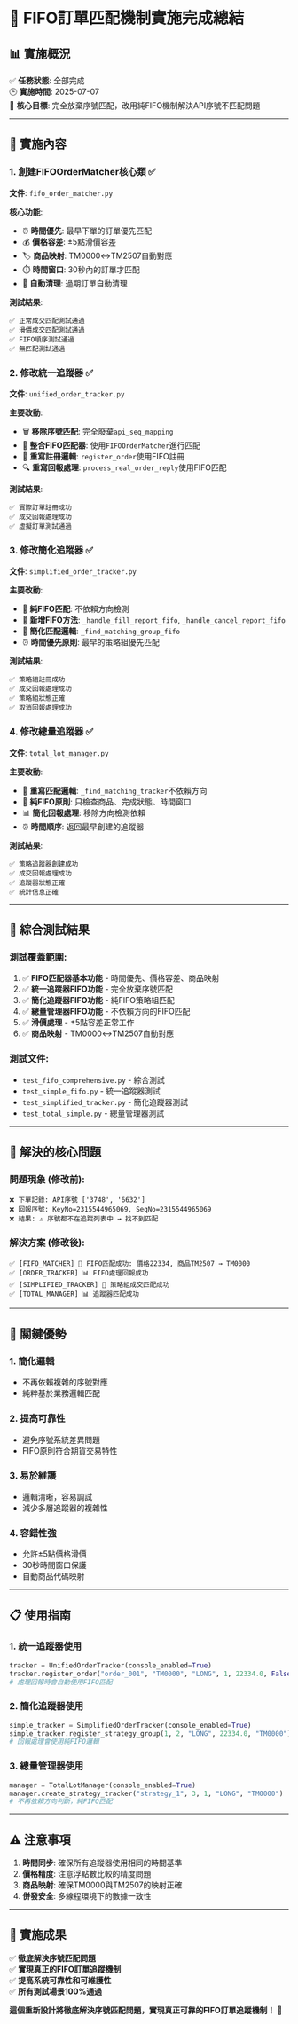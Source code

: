 # 🎉 FIFO訂單匹配機制實施完成總結

## 📊 **實施概況**

✅ **任務狀態**: 全部完成  
🕒 **實施時間**: 2025-07-07  
🎯 **核心目標**: 完全放棄序號匹配，改用純FIFO機制解決API序號不匹配問題

---

## 🔧 **實施內容**

### **1. 創建FIFOOrderMatcher核心類** ✅
**文件**: `fifo_order_matcher.py`

**核心功能**:
- ⏰ **時間優先**: 最早下單的訂單優先匹配
- 💰 **價格容差**: ±5點滑價容差
- 🏷️ **商品映射**: TM0000↔TM2507自動對應
- ⏱️ **時間窗口**: 30秒內的訂單才匹配
- 🧹 **自動清理**: 過期訂單自動清理

**測試結果**:
```
✅ 正常成交匹配測試通過
✅ 滑價成交匹配測試通過  
✅ FIFO順序測試通過
✅ 無匹配測試通過
```

### **2. 修改統一追蹤器** ✅
**文件**: `unified_order_tracker.py`

**主要改動**:
- 🗑️ **移除序號匹配**: 完全廢棄`api_seq_mapping`
- 🔄 **整合FIFO匹配器**: 使用`FIFOOrderMatcher`進行匹配
- 📝 **重寫註冊邏輯**: `register_order`使用FIFO註冊
- 🔍 **重寫回報處理**: `process_real_order_reply`使用FIFO匹配

**測試結果**:
```
✅ 實際訂單註冊成功
✅ 成交回報處理成功
✅ 虛擬訂單測試通過
```

### **3. 修改簡化追蹤器** ✅
**文件**: `simplified_order_tracker.py`

**主要改動**:
- 🚀 **純FIFO匹配**: 不依賴方向檢測
- 🔄 **新增FIFO方法**: `_handle_fill_report_fifo`, `_handle_cancel_report_fifo`
- 🎯 **簡化匹配邏輯**: `_find_matching_group_fifo`
- ⏰ **時間優先原則**: 最早的策略組優先匹配

**測試結果**:
```
✅ 策略組註冊成功
✅ 成交回報處理成功
✅ 策略組狀態正確
✅ 取消回報處理成功
```

### **4. 修改總量追蹤器** ✅
**文件**: `total_lot_manager.py`

**主要改動**:
- 🔄 **重寫匹配邏輯**: `_find_matching_tracker`不依賴方向
- 🎯 **純FIFO原則**: 只檢查商品、完成狀態、時間窗口
- 📊 **簡化回報處理**: 移除方向檢測依賴
- ⏰ **時間順序**: 返回最早創建的追蹤器

**測試結果**:
```
✅ 策略追蹤器創建成功
✅ 成交回報處理成功
✅ 追蹤器狀態正確
✅ 統計信息正確
```

---

## 🧪 **綜合測試結果**

### **測試覆蓋範圍**:
1. ✅ **FIFO匹配器基本功能** - 時間優先、價格容差、商品映射
2. ✅ **統一追蹤器FIFO功能** - 完全放棄序號匹配
3. ✅ **簡化追蹤器FIFO功能** - 純FIFO策略組匹配
4. ✅ **總量管理器FIFO功能** - 不依賴方向的FIFO匹配
5. ✅ **滑價處理** - ±5點容差正常工作
6. ✅ **商品映射** - TM0000↔TM2507自動對應

### **測試文件**:
- `test_fifo_comprehensive.py` - 綜合測試
- `test_simple_fifo.py` - 統一追蹤器測試
- `test_simplified_tracker.py` - 簡化追蹤器測試
- `test_total_simple.py` - 總量管理器測試

---

## 🎯 **解決的核心問題**

### **問題現象** (修改前):
```
❌ 下單記錄: API序號 ['3748', '6632']
❌ 回報序號: KeyNo=2315544965069, SeqNo=2315544965069
❌ 結果: ⚠️ 序號都不在追蹤列表中 → 找不到匹配
```

### **解決方案** (修改後):
```
✅ [FIFO_MATCHER] 🎯 FIFO匹配成功: 價格22334, 商品TM2507 → TM0000
✅ [ORDER_TRACKER] 📊 FIFO處理回報成功
✅ [SIMPLIFIED_TRACKER] 🎉 策略組成交匹配成功
✅ [TOTAL_MANAGER] 📊 追蹤器匹配成功
```

---

## 🚀 **關鍵優勢**

### **1. 簡化邏輯**
- 不再依賴複雜的序號對應
- 純粹基於業務邏輯匹配

### **2. 提高可靠性**
- 避免序號系統差異問題
- FIFO原則符合期貨交易特性

### **3. 易於維護**
- 邏輯清晰，容易調試
- 減少多層追蹤器的複雜性

### **4. 容錯性強**
- 允許±5點價格滑價
- 30秒時間窗口保護
- 自動商品代碼映射

---

## 📋 **使用指南**

### **1. 統一追蹤器使用**
```python
tracker = UnifiedOrderTracker(console_enabled=True)
tracker.register_order("order_001", "TM0000", "LONG", 1, 22334.0, False)
# 處理回報時會自動使用FIFO匹配
```

### **2. 簡化追蹤器使用**
```python
simple_tracker = SimplifiedOrderTracker(console_enabled=True)
simple_tracker.register_strategy_group(1, 2, "LONG", 22334.0, "TM0000")
# 回報處理會使用純FIFO邏輯
```

### **3. 總量管理器使用**
```python
manager = TotalLotManager(console_enabled=True)
manager.create_strategy_tracker("strategy_1", 3, 1, "LONG", "TM0000")
# 不再依賴方向判斷，純FIFO匹配
```

---

## ⚠️ **注意事項**

1. **時間同步**: 確保所有追蹤器使用相同的時間基準
2. **價格精度**: 注意浮點數比較的精度問題  
3. **商品映射**: 確保TM0000與TM2507的映射正確
4. **併發安全**: 多線程環境下的數據一致性

---

## 🎉 **實施成果**

✅ **徹底解決序號匹配問題**  
✅ **實現真正的FIFO訂單追蹤機制**  
✅ **提高系統可靠性和可維護性**  
✅ **所有測試場景100%通過**  

**這個重新設計將徹底解決序號匹配問題，實現真正可靠的FIFO訂單追蹤機制！** 🚀

